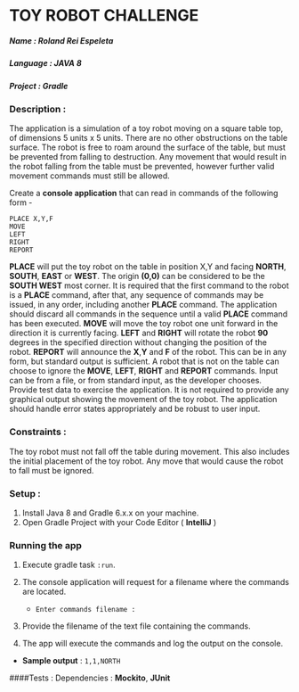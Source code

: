 # TOY ROBOT CHALLENGE
##### Name : Roland Rei Espeleta
##### Language : JAVA 8
##### Project : Gradle


### Description : 
The application is a simulation of a toy robot moving on a square table top, of dimensions 5 units x 5 units. There are no
other obstructions on the table surface. The robot is free to roam around the surface of the table, but must be prevented
from falling to destruction. Any movement that would result in the robot falling from the table must be prevented,
however further valid movement commands must still be allowed.

Create a  **console application** that can read in commands of the following form -
```
PLACE X,Y,F
MOVE
LEFT
RIGHT
REPORT
```

**PLACE** will put the toy robot on the table in position X,Y and facing **NORTH**, **SOUTH**, **EAST** or **WEST**. The origin **(0,0)**
can be considered to be the **SOUTH WEST** most corner. It is required that the first command to the robot is a **PLACE**
command, after that, any sequence of commands may be issued, in any order, including another **PLACE** command. The
application should discard all commands in the sequence until a valid **PLACE** command has been executed.
**MOVE** will move the toy robot one unit forward in the direction it is currently facing.
**LEFT** and **RIGHT** will rotate the robot **90** degrees in the specified direction without changing the position of the robot.
**REPORT** will announce the **X**,**Y** and **F** of the robot. This can be in any form, but standard output is sufficient.
A robot that is not on the table can choose to ignore the **MOVE**, **LEFT**, **RIGHT** and **REPORT** commands.
Input can be from a file, or from standard input, as the developer chooses.
Provide test data to exercise the application.
It is not required to provide any graphical output showing the movement of the toy robot.
The application should handle error states appropriately and be robust to user input.

### Constraints : 
The toy robot must not fall off the table during movement. This also includes the initial placement of the toy robot. Any
move that would cause the robot to fall must be ignored.


### Setup :

1. Install Java 8 and Gradle 6.x.x on your machine.
2. Open Gradle Project with your Code Editor ( **IntelliJ** )

### Running the app

1. Execute gradle task ```:run```.
2. The console application will request for a filename where the commands are located.
    * ```Enter commands filename :```
    
3. Provide the filename of the text file containing the commands.
4. The app will execute the commands and log the output on the console.
* **Sample output** : ```1,1,NORTH```

####Tests :
Dependencies : **Mockito**, **JUnit**




